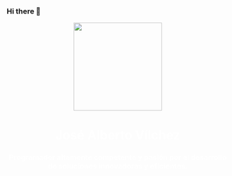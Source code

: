 ### Hi there 👋
<body style="background-image: url('https://png.pngtree.com/thumb_back/fw800/background/20220509/pngtree-vector-background-in-the-concept-of-technology-image_1344201.jpg');">
    <div id="header" align="center">
        <img src="https://media4.giphy.com/media/qgQUggAC3Pfv687qPC/200.webpcid=ecf05e471j1uy8j0r23saemptcw5dos74vww8yy1untt3w9u&ep=v1_gifs_search&rid=200.webp&ct=g" width="200" />
        <span style="color: #fff;" repeat="no-repeat">
            <h1 align="center">José Alberto Vílchez</h1>
            <h3 align="center">Programador altamente competente y pasión por el desarrollo de soluciones innovadoras y eficientes.</h3>
        </span>
    </div>
</body>

<!--
**JoseVilchez2023/JoseVilchez2023** is a ✨ _special_ ✨ repository because its `README.md` (this file) appears on your GitHub profile.

Here are some ideas to get you started:

- 🔭 I’m currently working on ...
- 🌱 I’m currently learning ...
- 👯 I’m looking to collaborate on ...
- 🤔 I’m looking for help with ...
- 💬 Ask me about ...
- 📫 How to reach me: ...
- 😄 Pronouns: ...
- ⚡ Fun fact: ...
-->
